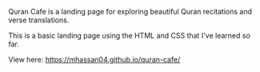 Quran Cafe is a landing page for exploring beautiful Quran recitations and verse translations. 

This is a basic landing page using the HTML and CSS that I've learned so far.

View here: https://mhassan04.github.io/quran-cafe/
